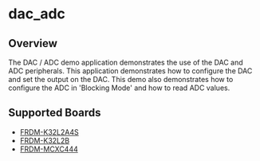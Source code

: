 # dac_adc

## Overview

The DAC / ADC demo application demonstrates the use of the DAC and ADC peripherals. This application demonstrates how to
configure the DAC and set the output on the DAC. This demo also demonstrates how to configure the ADC in 'Blocking Mode'
and how to read ADC values.

## Supported Boards
- [FRDM-K32L2A4S](../../../_boards/frdmk32l2a4s/demo_apps/dac_adc/example_board_readme.md)
- [FRDM-K32L2B](../../../_boards/frdmk32l2b/demo_apps/dac_adc/example_board_readme.md)
- [FRDM-MCXC444](../../../_boards/frdmmcxc444/demo_apps/dac_adc/example_board_readme.md)
